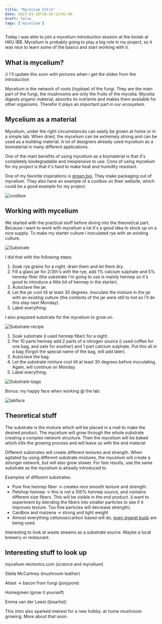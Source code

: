 ```yaml
---
title: "Mycelium Intro"
date: 2023-03-10T20:34:12+01:00
draft: false
tags: ['mycelium']
---
```


Today i was able to join a mycelium introduction session at the biolab at HKU IBB. Mycelium is probably going to play a big role in my project, so it was nice to learn some of the basics and start working with it. 

## What is mycelium?

// I'll update this soon with pictures when i get the slides from the introduction

Mycelium is the network of roots (hyphae) of the fungi. They are the main part of the fungi, the mushrooms are only the fruits of the mycelia. Mycelia digests organic material, absorbs its nutrients and makes them available for other organisms. Therefor it plays an important part in our ecosystem. 

## Mycelium as a material

Mycelium, under the right circumstances can easily be grown at home or in a simple lab. When dried, the mycelium can be extremely strong and can be used as a building material. A lot of designers already used mycelium as a biomaterial in many different applications.  

One of the main benefits of using mycelium as a biomaterial is that it's completely biodegradable and inexpensive to use. Cons of using mycelium for my project is that it's hard to make heat and humidity resistant. 

One of my favorite inspirations is [grown.bio](https://www.grown.bio). They make packaging out of mycelium. They also have an example of a coolbox on their website, which could be a good example for my project.

![coolbox](https://www.grown.bio/wp-content/uploads/2022/08/Cooler-large-closed.jpg)

## Working with mycelium

We started with the practical stuff before diving into the theoretical part. Because i want to work with mycelium a lot it's a good idea to stock up on a nice supply. To make my starter culture i inoculated rye with an existing culture. 

![Substrate](/images/mycelium-intro/mycelium1.jpeg)

I did that with the following steps:

1. Soak rye grains for a night, drain them and let them dry. 
2. Fill a glass jar for 2/3th's with the rye, add 1% calcium sulphate and 5% hennep fiber (the substrate i'm going to use is mainly hennep so it's good to introduce a little bit of hennep in the starter).
3. Autoclave the jar. 
4. Let the jar cool till at least 30 degrees. Inoculate the mixture in the jar with an existing culture (the contents of the jar were still to hot so i'll do this step next Monday).
5. Label everything. 

I also prepared substrate for the mycelium to grow on. 

![Substrate-recipe](/images/mycelium-intro/mycelium5.jpeg)

1. Soak substrate (i used hennep fiber) for a night.
2. Per 10 parts hennep add 2 parts of a nitrogen source (i used coffee for one bag, and oats for another) and 1 part calcium sulphate. Put this all in a bag (forgot the special name of the bag, will add later).
3. Autoclave the bag. 
4. Let the substrate mixture cool till at least 30 degrees before inoculating. Again, will continue on Monday.
5. Label everything. 

![Substrate-bags](/images/mycelium-intro/mycelium2.jpeg)

Bonus: my happy face when working @ the lab:

![labface](/images/mycelium-intro/mycelium3.jpeg)

## Theoretical stuff

The substrate is the mixture which will be placed in a mall to make the desired product. The mycelium will grow through the whole substrate creating a complex network structure. Then the mycelium will be baked which kills the growing process and will leave us with the end material

Different substrates will create different textures and strength. When agitated by using different substrate mixtures, the mycelium will create a stronger network, but will also grow slower. For fast results, use the same substrate as the mycelium is already introduced to. 

Examples of different substrates:
- Pure fine hennep fiber -> creates nice smooth texture and strength. 
- Petshop hennep -> this is not a 100% hennep source, and contains different size fibers. This will be visible in the end product. (i want to experiment by blending the fibers into smaller particles to see if it improves texture. Too fine particles will decrease strength).
- Cardbox and maizena -> strong and light weight
- Almost everything cellulose/carbon based will do, [even sigaret buds](https://www.abc.net.au/news/2021-11-12/mushrooms-trained-to-break-down-cigarette-butts/100609804) are being used.

Interesting to look at waste streams as a substrate source. Maybe a local brewery or restaurant. 

## Interesting stuff to look up

mycelium-tectonics.com (science and mycelium)

Stella McCartney (mushroom leather)

Atlast -> bacon from fungi (polypore)

Homegreen (grow it yourself)

Emma van der Leest (bioartist)

This intro also sparked interest for a new hobby: at home mushroom growing. More about that soon.